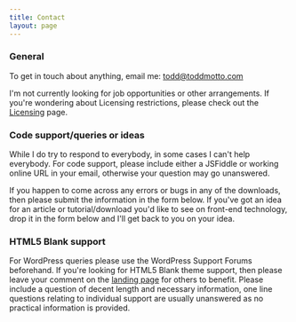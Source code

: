 ```yaml
---
title: Contact
layout: page
---
```


### General

To get in touch about anything, email me:
<a href="mailto:todd@toddmotto.com">todd@toddmotto.com</a>

I'm not currently looking for job opportunities or other arrangements. If you're wondering about Licensing restrictions, please check out the [Licensing](/licensing) page.

### Code support/queries or ideas

While I do try to respond to everybody, in some cases I can't help everybody. For code support, please include either a JSFiddle or working online URL in your email, otherwise your question may go unanswered.

If you happen to come across any errors or bugs in any of the downloads, then please submit the information in the form below. If you've got an idea for an article or tutorial/download you'd like to see on front-end technology, drop it in the form below and I'll get back to you on your idea.

### HTML5 Blank support
For WordPress queries please use the WordPress Support Forums beforehand. If you're looking for HTML5 Blank theme support, then please leave your comment on the [landing page](http://html5blank.com) for others to benefit. Please include a question of decent length and necessary information, one line questions relating to individual support are usually unanswered as no practical information is provided.